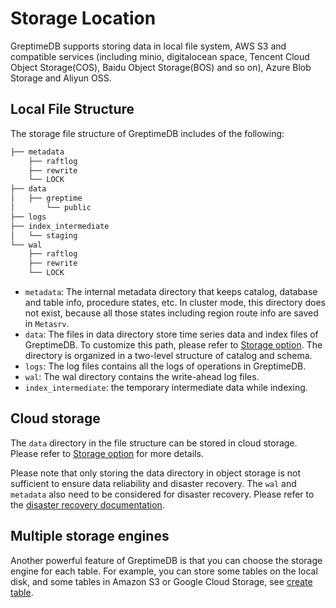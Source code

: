 # Storage Location

GreptimeDB supports storing data in local file system, AWS S3 and compatible services (including minio, digitalocean space, Tencent Cloud Object Storage(COS), Baidu Object Storage(BOS) and so on), Azure Blob Storage and Aliyun OSS.

## Local File Structure

The storage file structure of GreptimeDB includes of the following:

```cmd
├── metadata
    ├── raftlog
    ├── rewrite
    └── LOCK
├── data
│   ├── greptime
│       └── public
├── logs
├── index_intermediate
│   └── staging
└── wal
    ├── raftlog
    ├── rewrite
    └── LOCK
```

- `metadata`:  The internal metadata directory that keeps catalog, database and table info, procedure states, etc. In cluster mode, this directory does not exist, because all those states including region route info are saved in `Metasrv`.
- `data`: The files in data directory store time series data and index files of GreptimeDB. To customize this path, please refer to [Storage option](../operations/configuration.md#storage-options). The directory is organized in a two-level structure of catalog and schema.
- `logs`: The log files contains all the logs of operations in GreptimeDB.
- `wal`: The wal directory contains the write-ahead log files.
- `index_intermediate`: the temporary intermediate data while indexing.

## Cloud storage

The `data` directory in the file structure can be stored in cloud storage. Please refer to [Storage option](../operations/configuration.md#storage-options) for more details.

Please note that only storing the data directory in object storage is not sufficient to ensure data reliability and disaster recovery. The `wal` and `metadata` also need to be considered for disaster recovery. Please refer to the [disaster recovery documentation](/user-guide/operations/disaster-recovery/overview).

## Multiple storage engines

Another powerful feature of GreptimeDB is that you can choose the storage engine for each table. For example, you can store some tables on the local disk, and some tables in Amazon S3 or Google Cloud Storage, see [create table](/reference/sql/create#create-table).
